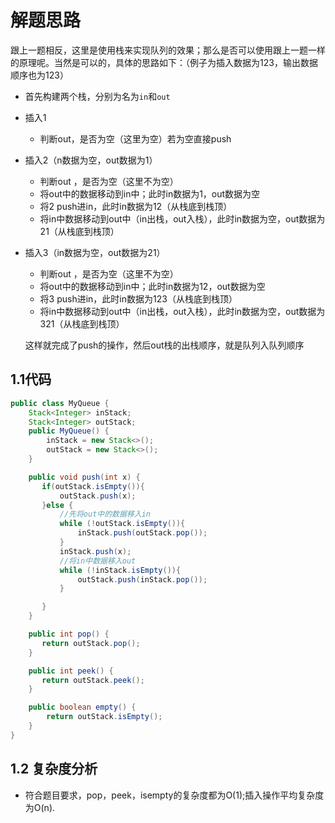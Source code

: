 # 解题思路

跟上一题相反，这里是使用栈来实现队列的效果；那么是否可以使用跟上一题一样的原理呢。当然是可以的，具体的思路如下：（例子为插入数据为123，输出数据顺序也为123）

* 首先构建两个栈，分别为名为`in`和`out`

* 插入1

  * 判断out，是否为空（这里为空）若为空直接push

* 插入2（n数据为空，out数据为1）

  * 判断out ，是否为空（这里不为空）
  * 将out中的数据移动到in中；此时in数据为1，out数据为空
  * 将2 push进in，此时in数据为12（从栈底到栈顶）
  * 将in中数据移动到out中（in出栈，out入栈），此时in数据为空，out数据为21（从栈底到栈顶）

* 插入3（in数据为空，out数据为21）

  * 判断out ，是否为空（这里不为空）
  * 将out中的数据移动到in中；此时in数据为12，out数据为空
  * 将3 push进in，此时in数据为123（从栈底到栈顶）
  * 将in中数据移动到out中（in出栈，out入栈），此时in数据为空，out数据为321（从栈底到栈顶）

  这样就完成了push的操作，然后out栈的出栈顺序，就是队列入队列顺序

## 1.1代码

```java
public class MyQueue {
    Stack<Integer> inStack;
    Stack<Integer> outStack;
    public MyQueue() {
        inStack = new Stack<>();
        outStack = new Stack<>();
    }

    public void push(int x) {
       if(outStack.isEmpty()){
           outStack.push(x);
       }else {
           //先将out中的数据移入in
           while (!outStack.isEmpty()){
               inStack.push(outStack.pop());
           }
           inStack.push(x);
           //将in中数据移入out
           while (!inStack.isEmpty()){
               outStack.push(inStack.pop());
           }

       }
    }

    public int pop() {
       return outStack.pop();
    }

    public int peek() {
       return outStack.peek();
    }

    public boolean empty() {
        return outStack.isEmpty();
    }
}
```

## 1.2 复杂度分析

* 符合题目要求，pop，peek，isempty的复杂度都为O(1);插入操作平均复杂度为O(n).